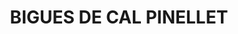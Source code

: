 ---
layout: test
title:  "BIGUES DE CAL PINELLET"
collections: ["patrimoni-arquitectonic", "bcil-previstos-cbp"]
coordinates:
  - group1:
        - [1.461078641581737, 42.356583357023787]
        - [1.461039348689323, 42.356687416541419]
        - [1.461063261579185, 42.356691075460574]
        - [1.461102527290818, 42.356588128197785]
        - [1.461078641581737, 42.356583357023787]
---